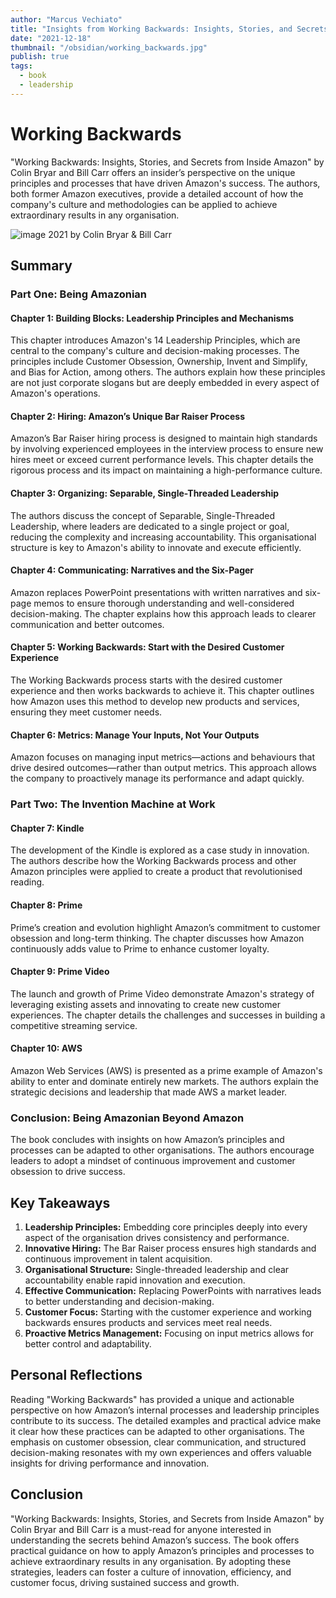 ```yaml
---
author: "Marcus Vechiato"
title: "Insights from Working Backwards: Insights, Stories, and Secrets from Inside Amazon"
date: "2021-12-18"
thumbnail: "/obsidian/working_backwards.jpg"
publish: true
tags:
  - book
  - leadership
--- 
```

# **Working Backwards**

"Working Backwards: Insights, Stories, and Secrets from Inside Amazon" by Colin Bryar and Bill Carr offers an insider’s perspective on the unique principles and processes that have driven Amazon's success. The authors, both former Amazon executives, provide a detailed account of how the company's culture and methodologies can be applied to achieve extraordinary results in any organisation.

![image](/obsidian/working_backwards.jpg)
2021 by Colin Bryar & Bill Carr

## **Summary**

### **Part One: Being Amazonian**

#### **Chapter 1: Building Blocks: Leadership Principles and Mechanisms**

This chapter introduces Amazon's 14 Leadership Principles, which are central to the company's culture and decision-making processes. The principles include Customer Obsession, Ownership, Invent and Simplify, and Bias for Action, among others. The authors explain how these principles are not just corporate slogans but are deeply embedded in every aspect of Amazon's operations.

#### **Chapter 2: Hiring: Amazon’s Unique Bar Raiser Process**

Amazon’s Bar Raiser hiring process is designed to maintain high standards by involving experienced employees in the interview process to ensure new hires meet or exceed current performance levels. This chapter details the rigorous process and its impact on maintaining a high-performance culture.

#### **Chapter 3: Organizing: Separable, Single-Threaded Leadership**

The authors discuss the concept of Separable, Single-Threaded Leadership, where leaders are dedicated to a single project or goal, reducing the complexity and increasing accountability. This organisational structure is key to Amazon's ability to innovate and execute efficiently.

#### **Chapter 4: Communicating: Narratives and the Six-Pager**

Amazon replaces PowerPoint presentations with written narratives and six-page memos to ensure thorough understanding and well-considered decision-making. The chapter explains how this approach leads to clearer communication and better outcomes.

#### **Chapter 5: Working Backwards: Start with the Desired Customer Experience**

The Working Backwards process starts with the desired customer experience and then works backwards to achieve it. This chapter outlines how Amazon uses this method to develop new products and services, ensuring they meet customer needs.

#### **Chapter 6: Metrics: Manage Your Inputs, Not Your Outputs**

Amazon focuses on managing input metrics—actions and behaviours that drive desired outcomes—rather than output metrics. This approach allows the company to proactively manage its performance and adapt quickly.

### **Part Two: The Invention Machine at Work**

#### **Chapter 7: Kindle**

The development of the Kindle is explored as a case study in innovation. The authors describe how the Working Backwards process and other Amazon principles were applied to create a product that revolutionised reading.

#### **Chapter 8: Prime**

Prime’s creation and evolution highlight Amazon’s commitment to customer obsession and long-term thinking. The chapter discusses how Amazon continuously adds value to Prime to enhance customer loyalty.

#### **Chapter 9: Prime Video**

The launch and growth of Prime Video demonstrate Amazon's strategy of leveraging existing assets and innovating to create new customer experiences. The chapter details the challenges and successes in building a competitive streaming service.

#### **Chapter 10: AWS**

Amazon Web Services (AWS) is presented as a prime example of Amazon's ability to enter and dominate entirely new markets. The authors explain the strategic decisions and leadership that made AWS a market leader.

### **Conclusion: Being Amazonian Beyond Amazon**

The book concludes with insights on how Amazon’s principles and processes can be adapted to other organisations. The authors encourage leaders to adopt a mindset of continuous improvement and customer obsession to drive success.

## **Key Takeaways**

1. **Leadership Principles:** Embedding core principles deeply into every aspect of the organisation drives consistency and performance.
2. **Innovative Hiring:** The Bar Raiser process ensures high standards and continuous improvement in talent acquisition.
3. **Organisational Structure:** Single-threaded leadership and clear accountability enable rapid innovation and execution.
4. **Effective Communication:** Replacing PowerPoints with narratives leads to better understanding and decision-making.
5. **Customer Focus:** Starting with the customer experience and working backwards ensures products and services meet real needs.
6. **Proactive Metrics Management:** Focusing on input metrics allows for better control and adaptability.

## **Personal Reflections**

Reading "Working Backwards" has provided a unique and actionable perspective on how Amazon’s internal processes and leadership principles contribute to its success. The detailed examples and practical advice make it clear how these practices can be adapted to other organisations. The emphasis on customer obsession, clear communication, and structured decision-making resonates with my own experiences and offers valuable insights for driving performance and innovation.

## **Conclusion**

"Working Backwards: Insights, Stories, and Secrets from Inside Amazon" by Colin Bryar and Bill Carr is a must-read for anyone interested in understanding the secrets behind Amazon’s success. The book offers practical guidance on how to apply Amazon’s principles and processes to achieve extraordinary results in any organisation. By adopting these strategies, leaders can foster a culture of innovation, efficiency, and customer focus, driving sustained success and growth.

